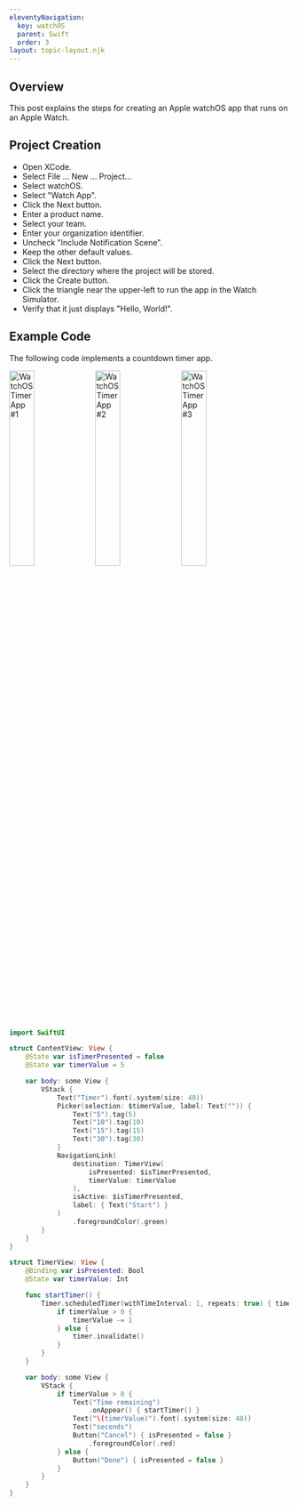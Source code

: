 ```yaml
---
eleventyNavigation:
  key: watchOS
  parent: Swift
  order: 3
layout: topic-layout.njk
---
```


## Overview

This post explains the steps for creating an Apple watchOS app
that runs on an Apple Watch.

## Project Creation

- Open XCode.
- Select File ... New ... Project...
- Select watchOS.
- Select "Watch App".
- Click the Next button.
- Enter a product name.
- Select your team.
- Enter your organization identifier.
- Uncheck "Include Notification Scene".
- Keep the other default values.
- Click the Next button.
- Select the directory where the project will be stored.
- Click the Create button.
- Click the triangle near the upper-left to run the app in the Watch Simulator.
- Verify that it just displays "Hello, World!".

## Example Code

The following code implements a countdown timer app.

<img alt="WatchOS Timer App #1" style="width: 30%"
  src="/blog/assets/watchOS-timer-app1.png?v={{pkg.version}}"
  title="WatchOS Timer App #1">
<img alt="WatchOS Timer App #2" style="width: 30%"
  src="/blog/assets/watchOS-timer-app2.png?v={{pkg.version}}"
  title="WatchOS Timer App #2">
<img alt="WatchOS Timer App #3" style="width: 30%"
  src="/blog/assets/watchOS-timer-app3.png?v={{pkg.version}}"
  title="WatchOS Timer App #3">

```swift
import SwiftUI

struct ContentView: View {
    @State var isTimerPresented = false
    @State var timerValue = 5

    var body: some View {
        VStack {
            Text("Timer").font(.system(size: 40))
            Picker(selection: $timerValue, label: Text("")) {
                Text("5").tag(5)
                Text("10").tag(10)
                Text("15").tag(15)
                Text("30").tag(30)
            }
            NavigationLink(
                destination: TimerView(
                    isPresented: $isTimerPresented,
                    timerValue: timerValue
                ),
                isActive: $isTimerPresented,
                label: { Text("Start") }
            )
                .foregroundColor(.green)
        }
    }
}

struct TimerView: View {
    @Binding var isPresented: Bool
    @State var timerValue: Int

    func startTimer() {
        Timer.scheduledTimer(withTimeInterval: 1, repeats: true) { timer in
            if timerValue > 0 {
                timerValue -= 1
            } else {
                timer.invalidate()
            }
        }
    }

    var body: some View {
        VStack {
            if timerValue > 0 {
                Text("Time remaining")
                    .onAppear() { startTimer() }
                Text("\(timerValue)").font(.system(size: 40))
                Text("seconds")
                Button("Cancel") { isPresented = false }
                    .foregroundColor(.red)
            } else {
                Button("Done") { isPresented = false }
            }
        }
    }
}
```
